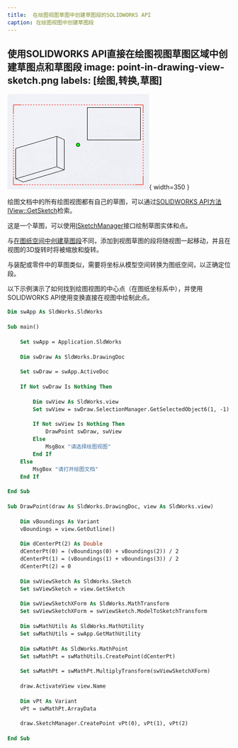 ```yaml
---
title:  在绘图视图草图中创建草图段的SOLIDWORKS API
caption: 在绘图视图中创建草图段
---
```

 使用SOLIDWORKS API直接在绘图视图草图区域中创建草图点和草图段
image: point-in-drawing-view-sketch.png
labels: [绘图,转换,草图]
---
![在绘图视图中心创建的点](point-in-drawing-view-sketch.png){ width=350 }

绘图文档中的所有绘图视图都有自己的草图，可以通过[SOLIDWORKS API方法IView::GetSketch](https://help.solidworks.com/2019/english/api/sldworksapi/solidworks.interop.sldworks~solidworks.interop.sldworks.iview~getsketch.html)检索。

这是一个草图，可以使用[ISketchManager](https://help.solidworks.com/2019/english/api/draftsightapi/Interop.dsAutomation~Interop.dsAutomation.ISketchManager.html)接口绘制草图实体和点。

与[在图纸空间中创建草图段](/docs/codestack/solidworks-api/document/drawing/sheet-context-sketch/)不同，添加到视图草图的段将随视图一起移动，并且在视图的3D旋转时将被缩放和旋转。

与装配或零件中的草图类似，需要将坐标从模型空间转换为图纸空间，以正确定位段。

以下示例演示了如何找到绘图视图的中心点（在图纸坐标系中），并使用SOLIDWORKS API使用变换直接在视图中绘制此点。

~~~ vb
Dim swApp As SldWorks.SldWorks

Sub main()

    Set swApp = Application.SldWorks
    
    Dim swDraw As SldWorks.DrawingDoc
    
    Set swDraw = swApp.ActiveDoc
    
    If Not swDraw Is Nothing Then
        
        Dim swView As SldWorks.view
        Set swView = swDraw.SelectionManager.GetSelectedObject6(1, -1)
        
        If Not swView Is Nothing Then
            DrawPoint swDraw, swView
        Else
            MsgBox "请选择绘图视图"
        End If
    Else
        MsgBox "请打开绘图文档"
    End If
    
End Sub

Sub DrawPoint(draw As SldWorks.DrawingDoc, view As SldWorks.view)
    
    Dim vBoundings As Variant
    vBoundings = view.GetOutline()
    
    Dim dCenterPt(2) As Double
    dCenterPt(0) = (vBoundings(0) + vBoundings(2)) / 2
    dCenterPt(1) = (vBoundings(1) + vBoundings(3)) / 2
    dCenterPt(2) = 0
    
    Dim swViewSketch As SldWorks.Sketch
    Set swViewSketch = view.GetSketch
    
    Dim swViewSketchXForm As SldWorks.MathTransform
    Set swViewSketchXForm = swViewSketch.ModelToSketchTransform
    
    Dim swMathUtils As SldWorks.MathUtility
    Set swMathUtils = swApp.GetMathUtility
    
    Dim swMathPt As SldWorks.MathPoint
    Set swMathPt = swMathUtils.CreatePoint(dCenterPt)
    
    Set swMathPt = swMathPt.MultiplyTransform(swViewSketchXForm)
    
    draw.ActivateView view.Name
    
    Dim vPt As Variant
    vPt = swMathPt.ArrayData
    
    draw.SketchManager.CreatePoint vPt(0), vPt(1), vPt(2)
    
End Sub
~~~